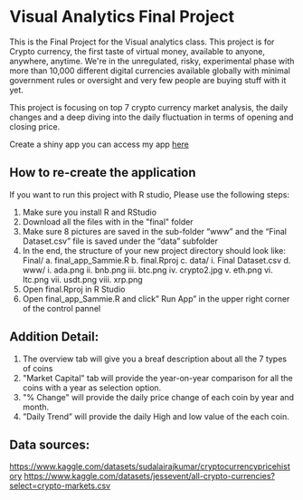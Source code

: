 # Visual Analytics Final Project
This is the Final Project for the Visual analytics class. This project is for Crypto currency, the first taste of virtual money, available to anyone, anywhere, anytime. We're in the unregulated, risky, experimental phase with more than 10,000 different digital currencies available globally with minimal government rules or oversight and very few people are buying stuff with it yet. 

This project is focusing on top 7 crypto currency market analysis, the daily changes and a deep diving into the daily fluctuation in terms of opening and closing price. 


Create a shiny app
you can access my app [here](https://ssshinyapp.shinyapps.io/final/)

## How to re-create the application

If you want to run this project with R studio, Please use the following steps:

1.	Make sure you install R and RStudio 
2.	Download all the files with in the "final" folder
3.	Make sure 8 pictures are saved in the sub-folder “www” and the “Final Dataset.csv” file is saved under the “data” subfolder
4.	In the end, the structure of your new project directory should look like: 
Final/
a.	final_app_Sammie.R
b.	final.Rproj
c.	data/
    i.	Final Dataset.csv
d.	www/
    i.	ada.png
    ii.	bnb.png
    iii.	btc.png
    iv.	crypto2.jpg
    v.	eth.png
    vi.	ltc.png
    vii.	usdt.png
    viii.	xrp.png
5.	Open final.Rproj in R Studio 
6.	Open final_app_Sammie.R and click” Run App” in the upper right corner of the control pannel

## Addition Detail:
1.  The overview tab will give you a breaf description about all the 7 types of coins
2.  "Market Capital" tab will provide the year-on-year comparison for all the coins with a year as selection option. 
3.  "% Change" will provide the daily price change of each coin by year and month.
4. ”Daily Trend” will provide the daily High and low value of the each coin.

## Data sources:

https://www.kaggle.com/datasets/sudalairajkumar/cryptocurrencypricehistory
https://www.kaggle.com/datasets/jessevent/all-crypto-currencies?select=crypto-markets.csv
